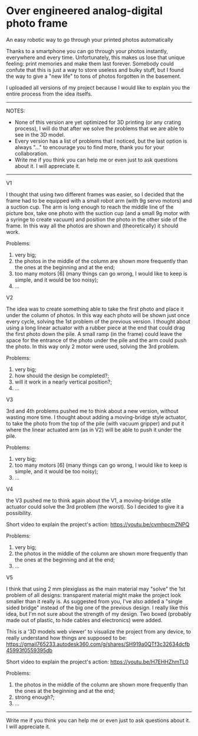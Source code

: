 # Over engineered analog-digital photo frame
An easy robotic way to go through your printed photos automatically

Thanks to a smartphone you can go through your photos instantly, everywhere and every time. Unfortunately, this makes us lose that unique feeling: print memories and make them last forever. Somebody could confute that this is just a way to store useless and bulky stuff, but I found the way to give a "new life" to tons of photos forgotten in the basement.

I uploaded all versions of my project because I would like to explain you the entire process from the idea itselfs.

_________________________________________________________________________________________________________________________________________________________________________________


NOTES:
  - None of this version are yet optimized for 3D printing (or any crating process), I will do that after we solve the problems that we are able to see in the 3D model.
  - Every version has a list of problems that I noticed, but the last option is always "..." to encourage you to find more, thank you for your collaboration.
  - Write me if you think you can help me or even just to ask questions about it. I will appreciate it.


_________________________________________________________________________________________________________________________________________________________________________________


V1

I thought that using two different frames was easier, so I decided that the frame had to be equipped with a small robot arm (with 9g servo motors) and a suction cup. The arm is long enough to reach the middle line of the picture box, take one photo with the suction cup (and a small 9g motor with a syringe to create vacuum) and position the photo in the other side of the frame. In this way all the photos are shown and (theoretically) it should work.

Problems:
  1) very big;
  2) the photos in the middle of the column are shown more frequently than the ones at the beginning and at the end;
  3) too many motors [6] (many things can go wrong, I would like to keep is simple, and it would be too noisy);
  4) ...

V2

The idea was to create something able to take the first photo and place it under the column of photos. In this way each photo will be shown just once every cycle, solving the 1st problem of the previous version. I thought  about using a long linear actuator with a rubber piece at the end that could drag the first photo down the pile. A small ramp (in the frame) could leave the space for the entrance of the photo under the pile and the arm could push the photo. In this way only 2 motor were used, solving the 3rd problem.

Problems:
  1) very big;
  2) how should the design be completed?;
  3) will it work in a nearly vertical position?;
  4) ...

V3

3rd and 4th problems pushed me to think about a new version, without wasting more time. I thought about adding a moving-bridge style actuator, to take the photo from the top of the pile (with vacuum gripper) and put it where the linear actuated arm (as in V2) will be able to push it under the pile.

Problems:  
  1) very big;
  2) too many motors [6] (many things can go wrong, I would like to keep is simple, and it would be too noisy);
  3) ...

V4

the V3 pushed me to think again about the V1, a moving-bridge stile actuator could solve the 3rd problem (the worst). So I decided to give it a possibility.

Short video to explain the project's action: https://youtu.be/cvmhpcmZNPQ

Problems:
  1) very big;
  2) the photos in the middle of the column are shown more frequently than the ones at the beginning and at the end;
  3) ...

V5
  
I think that using 2 mm plexiglass as the main material may "solve" the 1st problem of all designs: transparent material might make the project look smaller than it really is. As suggested from you, I've also added a "single sided bridge" instead of the big one of the previous design. I really like this idea, but I'm not sure about the strength of my design. Two boxed (probably made out of plastic, to hide cables and electronics) were added.

This is a '3D models web viewer' to visualize the project from any device, to really understand how things are supposed to be: https://gmail765233.autodesk360.com/g/shares/SH919a0QTf3c32634dcfb45993f0559395db 

Short video to explain the project's action: https://youtu.be/H7EHHZhmTL0

Problems:

  1) the photos in the middle of the column are shown more frequently than the ones at the beginning and at the end;
  2) strong enough?;
  3) ...

_________________________________________________________________________________________________________________________________________________________________________________


Write me if you think you can help me or even just to ask questions about it. I will appreciate it.
